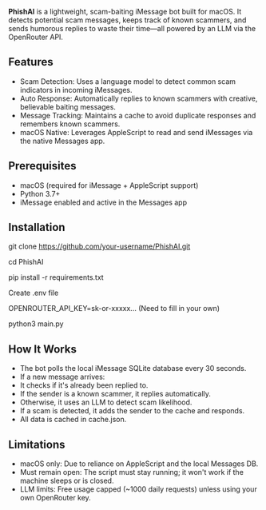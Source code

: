 **PhishAI** is a lightweight, scam-baiting iMessage bot built for macOS. It detects potential scam messages, keeps track of known scammers, and sends humorous replies to waste their time—all powered by an LLM via the OpenRouter API.

## Features

- Scam Detection: Uses a language model to detect common scam indicators in incoming iMessages.
- Auto Response: Automatically replies to known scammers with creative, believable baiting messages.
- Message Tracking: Maintains a cache to avoid duplicate responses and remembers known scammers.
- macOS Native: Leverages AppleScript to read and send iMessages via the native Messages app.

## Prerequisites

- macOS (required for iMessage + AppleScript support)
- Python 3.7+
- iMessage enabled and active in the Messages app

## Installation

git clone https://github.com/your-username/PhishAI.git

cd PhishAI

pip install -r requirements.txt

Create .env file

OPENROUTER_API_KEY=sk-or-xxxxx... (Need to fill in your own)

python3 main.py

## How It Works
- The bot polls the local iMessage SQLite database every 30 seconds.
- If a new message arrives:
-   It checks if it's already been replied to.
- If the sender is a known scammer, it replies automatically.
- Otherwise, it uses an LLM to detect scam likelihood.
- If a scam is detected, it adds the sender to the cache and responds.
- All data is cached in cache.json.

## Limitations
- macOS only: Due to reliance on AppleScript and the local Messages DB.
- Must remain open: The script must stay running; it won't work if the machine sleeps or is closed.
- LLM limits: Free usage capped (~1000 daily requests) unless using your own OpenRouter key.

